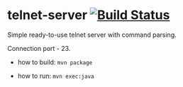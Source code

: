 # telnet-server [![Build Status](https://travis-ci.org/artkuznetsov101/telnet-server.svg?branch=master)](https://travis-ci.org/artkuznetsov101/telnet-server)

Simple ready-to-use telnet server with command parsing.

Connection port - 23.

- how to build: 
`mvn package`

- how to run:
`mvn exec:java`
